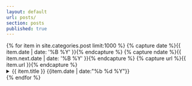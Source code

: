 ```yaml
---
layout: default
url: posts/
section: posts
published: true
---
```


<div class='listing col6 pad4h margin3'>
  {% for item in site.categories.post limit:1000 %}
    {% capture date %}{{ item.date | date: '%B %Y' }}{% endcapture %}
    {% capture ndate %}{{ item.next.date | date: '%B %Y' }}{% endcapture %}
  	{% capture url %}{{ item.url }}{% endcapture %}

  <details class='splash'>
    <summary>
        {{ item.title }}
        <span class='date'>
        	{{item.date | date:"%b %d %Y"}}
        </span>
    </summary>
    <div>
      {{ item.content }}
    </div>
    <div>
    	<a href='{{ site.baseurl }}{{ item.url }}' style='float:right;'>view post &nbsp;&raquo;</a>
    </div>
  </details>
  {% endfor %}
</div>
